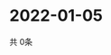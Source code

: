 # 2022-01-05
  共 0条

  <!-- BEGIN -->
  <!-- 最后更新时间Wed Jan 05 2022 22:03:31 GMT+0000 (Coordinated Universal Time) -->
  
  <!-- END -->
  
  